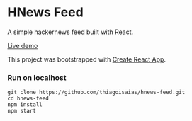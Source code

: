 # HNews Feed

A simple hackernews feed built with React.


[Live demo](https://hnews-feed.herokuapp.com/)

This project was bootstrapped with [Create React App](https://github.com/facebookincubator/create-react-app).

### Run on localhost
```
git clone https://github.com/thiagoisaias/hnews-feed.git
cd hnews-feed
npm install
npm start
```
